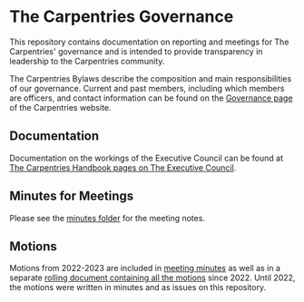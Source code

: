 # The Carpentries Governance

This repository contains documentation on reporting and meetings for The Carpentries' governance and is intended to provide transparency in leadership to the Carpentries community.

The Carpentries Bylaws describe the composition and main responsibilities of our governance. Current and past members, including which members are officers, and contact information can be found on the [Governance page](https://carpentries.org/governance/) of the Carpentries website.

## Documentation
Documentation on the workings of the Executive Council can be found 
at [The Carpentries Handbook pages on The Executive Council](https://docs.carpentries.org/topic_folders/governance/executive-council.html).

## Minutes for Meetings
Please see the [minutes folder](minutes/) for the meeting notes.  

## Motions
Motions from 2022-2023 are included in [meeting minutes](#minutes-for-meetings) as well as in a separate 
[rolling document containing all the motions](minutes/motions.md) since 2022. Until 2022, the motions were written in minutes and as issues on this repository.

